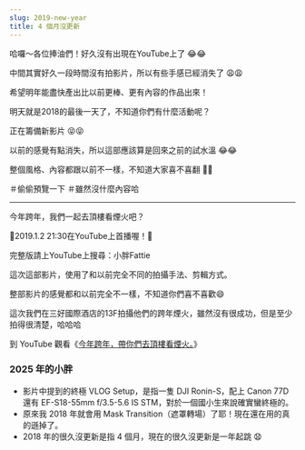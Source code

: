 ```yaml
---
slug: 2019-new-year
title: 4 個月沒更新
---
```

哈囉～各位捧油們！好久沒有出現在YouTube上了 😂😂

中間其實好久一段時間沒有拍影片，所以有些手感已經消失了 😩😩

希望明年能盡快產出比以前更棒、更有內容的作品出來！

明天就是2018的最後一天了，不知道你們有什麼活動呢？

正在籌備新影片 😝😝

<!-- truncate -->

以前的感覺有點消失，所以這部應該算是回來之前的試水溫 😂😂

整個風格、內容都跟以前不一樣，不知道大家喜不喜翻 🧐🧐

＃偷偷預覽一下 ＃雖然沒什麼內容哈

---

今年跨年，我們一起去頂樓看煙火吧？

🎉2019.1.2 21:30在YouTube上首播喔！🎉

完整版請上YouTube上搜尋：小胖Fattie

這次這部影片，使用了和以前完全不同的拍攝手法、剪輯方式。

整部影片的感覺都和以前完全不一樣，不知道你們喜不喜歡😄

這次我們在三好國際酒店的13F拍攝他們的跨年煙火，雖然沒有很成功，但是至少拍得很清楚，哈哈哈

到 YouTube 觀看《[今年跨年，帶你們去頂樓看煙火。](https://youtu.be/gx2OVxSQ9q0)》

### 2025 年的小胖

- 影片中提到的終極 VLOG Setup，是指一隻 DJI Ronin-S，配上 Canon 77D 還有 EF-S18-55mm f/3.5-5.6 IS STM，對於一個國小生來說確實蠻終極的。
- 原來我 2018 年就會用 Mask Transition（遮罩轉場）了耶！現在還在用的真的遜掉了。
- 2018 年的很久沒更新是指 4 個月，現在的很久沒更新是一年起跳 😧